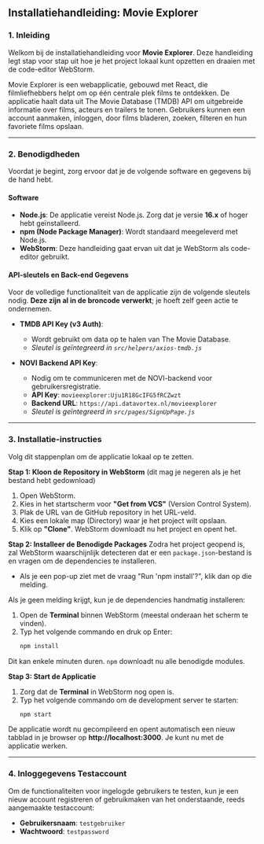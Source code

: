 ## Installatiehandleiding: Movie Explorer

### 1. Inleiding

Welkom bij de installatiehandleiding voor **Movie Explorer**. Deze handleiding legt stap voor stap uit hoe je het project lokaal kunt opzetten en draaien met de code-editor WebStorm.

Movie Explorer is een webapplicatie, gebouwd met React, die filmliefhebbers helpt om op één centrale plek films te ontdekken. De applicatie haalt data uit The Movie Database (TMDB) API om uitgebreide informatie over films, acteurs en trailers te tonen. Gebruikers kunnen een account aanmaken, inloggen, door films bladeren, zoeken, filteren en hun favoriete films opslaan.

---

### 2. Benodigdheden

Voordat je begint, zorg ervoor dat je de volgende software en gegevens bij de hand hebt.

#### Software
* **Node.js**: De applicatie vereist Node.js. Zorg dat je versie **16.x** of hoger hebt geïnstalleerd.
* **npm (Node Package Manager)**: Wordt standaard meegeleverd met Node.js.
* **WebStorm**: Deze handleiding gaat ervan uit dat je WebStorm als code-editor gebruikt.

#### API-sleutels en Back-end Gegevens
Voor de volledige functionaliteit van de applicatie zijn de volgende sleutels nodig. **Deze zijn al in de broncode verwerkt**; je hoeft zelf geen actie te ondernemen.

* **TMDB API Key (v3 Auth)**:
    * Wordt gebruikt om data op te halen van The Movie Database.
    * *Sleutel is geïntegreerd in `src/helpers/axios-tmdb.js`*

* **NOVI Backend API Key**:
    * Nodig om te communiceren met de NOVI-backend voor gebruikersregistratie.
    * **API Key**: `movieexplorer:Uju1R18GcIFG5fRCZwzt`
    * **Backend URL**: `https://api.datavortex.nl/movieexplorer`
    * *Sleutel is geïntegreerd in `src/pages/SignUpPage.js`*

---

### 3. Installatie-instructies

Volg dit stappenplan om de applicatie lokaal op te zetten.

**Stap 1: Kloon de Repository in WebStorm** (dit mag je negeren als je het bestand hebt gedownload)
1.  Open WebStorm.
2.  Kies in het startscherm voor **"Get from VCS"** (Version Control System).
3.  Plak de URL van de GitHub repository in het URL-veld.
4.  Kies een lokale map (Directory) waar je het project wilt opslaan.
5.  Klik op **"Clone"**. WebStorm downloadt nu het project en opent het.

**Stap 2: Installeer de Benodigde Packages**
Zodra het project geopend is, zal WebStorm waarschijnlijk detecteren dat er een `package.json`-bestand is en vragen om de dependencies te installeren.
* Als je een pop-up ziet met de vraag "Run 'npm install'?", klik dan op die melding.

Als je geen melding krijgt, kun je de dependencies handmatig installeren:
1.  Open de **Terminal** binnen WebStorm (meestal onderaan het scherm te vinden).
2.  Typ het volgende commando en druk op Enter:
    ```bash
    npm install
    ```
Dit kan enkele minuten duren. `npm` downloadt nu alle benodigde modules.

**Stap 3: Start de Applicatie**
1.  Zorg dat de **Terminal** in WebStorm nog open is.
2.  Typ het volgende commando om de development server te starten:
    ```bash
    npm start
    ```
De applicatie wordt nu gecompileerd en opent automatisch een nieuw tabblad in je browser op **http://localhost:3000**. Je kunt nu met de applicatie werken.

---

### 4. Inloggegevens Testaccount

Om de functionaliteiten voor ingelogde gebruikers te testen, kun je een nieuw account registreren of gebruikmaken van het onderstaande, reeds aangemaakte testaccount:

* **Gebruikersnaam**: `testgebruiker`
* **Wachtwoord**: `testpassword`

